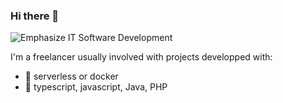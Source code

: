 ### Hi there 👋

![Emphasize IT Software Development](https://www.emphasize-it.de/#/imprint)

I'm a freelancer usually involved with projects developped with:

- 🔭 serverless or docker
- 🌱 typescript, javascript, Java, PHP
